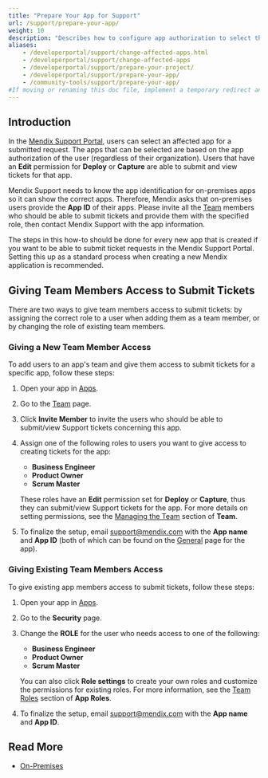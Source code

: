 ```yaml
---
title: "Prepare Your App for Support"
url: /support/prepare-your-app/
weight: 10
description: "Describes how to configure app authorization to select the affected app (or apps) in the Mendix Support Portal."
aliases:
    - /developerportal/support/change-affected-apps.html
    - /developerportal/support/change-affected-apps
    - /developerportal/support/prepare-your-project/
    - /developerportal/support/prepare-your-app/
    - /community-tools/support/prepare-your-app/
#If moving or renaming this doc file, implement a temporary redirect and let the respective team know they should update the URL in the product. See Mapping to Products for more details.
---
```


## Introduction

In the [Mendix Support Portal](https://support.mendix.com/), users can select an affected app for a submitted request. The apps that can be selected are based on the app authorization of the user (regardless of their organization). Users that have an **Edit** permission for **Deploy** or **Capture** are able to submit and view tickets for that app.

Mendix Support needs to know the app identification for on-premises apps so it can show the correct apps. Therefore, Mendix asks that on-premises users provide the **App ID** of their apps. Please invite all the [Team](/developerportal/general/team/) members who should be able to submit tickets and provide them with the specified role, then contact Mendix Support with the app information.

The steps in this how-to should be done for every new app that is created if you want to be able to submit ticket requests in the Mendix Support Portal. Setting this up as a standard process when creating a new Mendix application is recommended.

## Giving Team Members Access to Submit Tickets

There are two ways to give team members access to submit tickets: by assigning the correct role to a user when adding them as a team member, or by changing the role of existing team members.

### Giving a New Team Member Access

To add users to an app's team and give them access to submit tickets for a specific app, follow these steps:

1. Open your app in [Apps](https://sprintr.home.mendix.com/).
2. Go to the [Team](/developerportal/general/team/) page. 
3. Click **Invite Member** to invite the users who should be able to submit/view Support tickets concerning this app.
4. Assign one of the following roles to users you want to give access to creating tickets for the app:
    * **Business Engineer**
    * **Product Owner**
    * **Scrum Master**

    These roles have an **Edit** permission set for **Deploy** or **Capture**, thus they can submit/view Support tickets for the app. For more details on setting permissions, see the [Managing the Team](/developerportal/general/team/#managing) section of **Team**.

5. To finalize the setup, email [support@mendix.com](https://support.mendix.com/) with the **App name** and **App ID** (both of which can be found on the [General](/developerportal/settings/general-settings/) page for the app).

### Giving Existing Team Members Access

To give existing app members access to submit tickets, follow these steps:

1. Open your app in [Apps](https://sprintr.home.mendix.com/).
2. Go to the **Security** page.
3. Change the **ROLE** for the user who needs access to one of the following:
    * **Business Engineer**
    * **Product Owner**
    * **Scrum Master**

    You can also click **Role settings** to create your own roles and customize the permissions for existing roles. For more information, see the [Team Roles](/developerportal/general/app-roles/#team-roles) section of **App Roles**.

4. To finalize the setup, email [support@mendix.com](mailto:support@mendix.com) with the **App name** and **App ID**.

## Read More

* [On-Premises](/developerportal/deploy/on-premises-design/)
